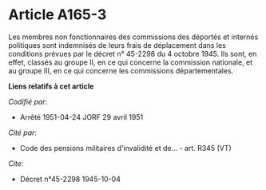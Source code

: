# Article A165-3

Les membres non fonctionnaires des commissions des déportés et internés politiques sont indemnisés de leurs frais de
déplacement dans les conditions prévues par le décret n° 45-2298 du 4 octobre 1945. Ils sont, en effet, classés au groupe II,
en ce qui concerne la commission nationale, et au groupe III, en ce qui concerne les commissions départementales.

**Liens relatifs à cet article**

_Codifié par_:

  - Arrêté 1951-04-24 JORF 29 avril 1951

_Cité par_:

  - Code des pensions militaires d'invalidité et de... - art. R345 (VT)

_Cite_:

  - Décret n°45-2298 1945-10-04
